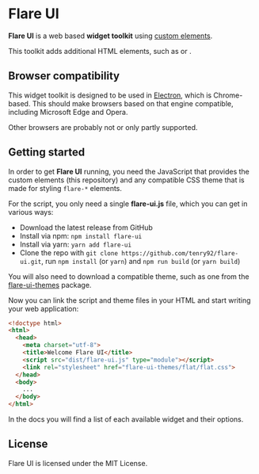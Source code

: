 # Flare UI

**Flare UI** is a web based **widget toolkit** using
[custom elements](https://developer.mozilla.org/en-US/docs/Web/Web_Components/Using_custom_elements).

This toolkit adds additional HTML elements, such as <flare-dropdown> or <flare-group-box>.

## Browser compatibility

This widget toolkit is designed to be used in [Electron](https://www.electronjs.org/),
which is Chrome-based. This should make browsers based on that engine compatible,
including Microsoft Edge and Opera.

Other browsers are probably not or only partly supported.

## Getting started

In order to get **Flare UI** running, you need the JavaScript that provides the
custom elements (this repository) and any compatible CSS theme that is made for
styling `flare-*` elements.

For the script, you only need a single **flare-ui.js** file, which you can get in
various ways:

- Download the latest release from GitHub
- Install via npm: `npm install flare-ui`
- Install via yarn: `yarn add flare-ui`
- Clone the repo with `git clone https://github.com/tenry92/flare-ui.git`,
  run `npm install` (or `yarn`) and `npm run build` (or `yarn build`)

You will also need to download a compatible theme, such as one from the
[flare-ui-themes](https://github.com/tenry92/flare-ui-themes) package.

Now you can link the script and theme files in your HTML and start writing your
web application:

```html
<!doctype html>
<html>
  <head>
    <meta charset="utf-8">
    <title>Welcome Flare UI</title>
    <script src="dist/flare-ui.js" type="module"></script>
    <link rel="stylesheet" href="flare-ui-themes/flat/flat.css">
  </head>
  <body>
    ...
  </body>
</html>
```

In the docs you will find a list of each available widget and their options.

## License

Flare UI is licensed under the MIT License.
